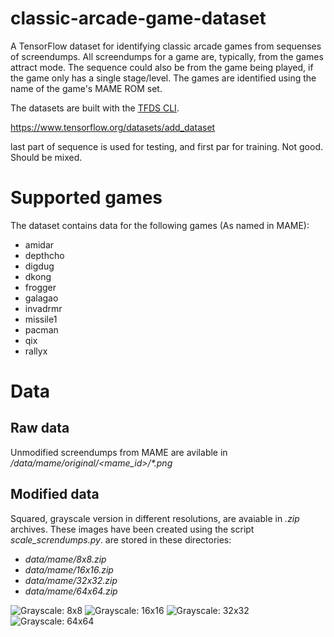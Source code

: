 # classic-arcade-game-dataset
A TensorFlow dataset for identifying classic arcade games from sequenses of screendumps.
All screendumps for a game are, typically, from the games attract mode.
The sequence could also be from the game being played, if the game only has a single stage/level.
The games are identified using the name of the game's MAME ROM set.

The datasets are built with the [TFDS CLI](https://www.tensorflow.org/datasets/cli).

https://www.tensorflow.org/datasets/add_dataset

last part of sequence is used for testing, and first par for training.
Not good. Should be mixed.

# Supported games

The dataset contains data for the following games (As named in MAME):
* amidar
* depthcho
* digdug
* dkong
* frogger
* galagao
* invadrmr
* missile1
* pacman
* qix
* rallyx

# Data

## Raw data
Unmodified screendumps from MAME are avilable in _/data/mame/original/<mame_id>/*.png_

## Modified data
Squared, grayscale version in different resolutions, are avaiable in _.zip_ archives.
These images have been created using the script _scale_screndumps.py_.
are stored in these directories:

* _data/mame/8x8.zip_
* _data/mame/16x16.zip_
* _data/mame/32x32.zip_
* _data/mame/64x64.zip_


![Grayscale: 8x8](./figures/8x8_5x5.png)
![Grayscale: 16x16](./figures/16x16_5x5.png)
![Grayscale: 32x32](./figures/32x32_5x5.png)
![Grayscale: 64x64](./figures/64x64_5x5.png)